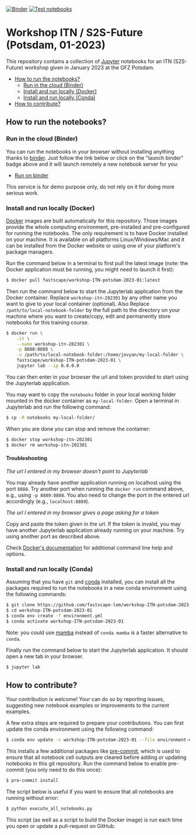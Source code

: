 [![Binder](https://mybinder.org/badge_logo.svg)](https://mybinder.org/v2/gh/fastscape-lem/workshop-ITN-potsdam-2023-01/main?urlpath=lab)
[![Test notebooks](https://github.com/fastscape-lem/workshop-ITN-potsdam-2023-01/workflows/Test%20notebooks/badge.svg)](https://github.com/fastscape-lem/workshop-ITN-potsdam-2023-01/actions)

# Workshop ITN / S2S-Future (Potsdam, 01-2023)

This repository contains a collection of [Jupyter](http://jupyter.org/)
notebooks for an ITN (S2S-Future) workshop given in January
2023 at the GFZ Potsdam.

- [How to run the notebooks?](#how-to-run-the-notebooks)
    - [Run in the cloud (Binder)](#run-in-the-cloud-binder)
    - [Install and run locally (Docker)](#install-and-run-locally-docker)
    - [Install and run locally (Conda)](#install-and-run-locally-conda)
- [How to contribute?](#how-to-contribute)

## How to run the notebooks?

### Run in the cloud (Binder)

You can run the notebooks in your browser without installing anything thanks to
[binder](https://mybinder.org/). Just follow the link below or click on the
"launch binder" badge above and it will launch remotely a new notebook server
for you:

- [Run on binder](https://mybinder.org/v2/gh/fastscape-lem/workshop-ITN-potsdam-2023-01/main?urlpath=lab)

This service is for demo purpose only, do not rely on it for doing more serious
work.

### Install and run locally (Docker)

[Docker](https://www.docker.com/) images are built automatically for this
repository. Those images provide the whole computing environment, pre-installed
and pre-configured for running the notebooks. The only requirement is to
have Docker installed on your machine. It is available on all platforms
Linux/Windows/Mac and it can be installed from the Docker website or using one
of your platform's package managers.

Run the command below in a terminal to first pull the latest image (note: the
Docker application must be running, you might need to launch it first):

```bash
$ docker pull fastscape/workshop-ITN-potsdam-2023-01:latest
```

Then run the command below to start the Jupyterlab application from the Docker
container. Replace `workshop-itn-202301` by any other name you want to
give to your local container (optional). Also Replace
`/path/to/local-notebook-folder` by the full path to the directory on your
machine where you want to create/copy, edit and permanently store notebooks for
this training course.

```bash
$ docker run \
    -it \
    --name workshop-itn-202301 \
    -p 8888:8888 \
    -v /path/to/local-notebook-folder:/home/jovyan/my-local-folder \
    fastscape/workshop-ITN-potsdam-2023-01 \
    jupyter lab --ip 0.0.0.0
```

You can then enter in your browser the url and token provided to start using the
Jupyterlab application.

You may want to copy the `notebooks` folder in your local working folder mounted
in the docker container as `my-local-folder`. Open a terminal in Jupyterlab and
run the following command:

```bash
$ cp -R notebooks my-local-folder/
```

When you are done you can stop and remove the container:

``` bash
$ docker stop workshop-itn-202301
$ docker rm workshop-itn-202301
```

#### Troubleshooting

*The url I entered in my browser doesn't point to Jupyterlab*

You may already have another application running on localhost using the port
`8888`. Try another port when running the `docker run` command above, e.g.,
using `-p 8889:8888`. You also need to change the port in the entered url
accordingly (e.g., `localhost:8889`).

*The url I entered in my browser gives a page asking for a token*

Copy and paste the token given in the url. If the token is invalid, you may have
another Jupyterlab application already running on your machine. Try using
another port as described above.

Check [Docker's documentation](https://docs.docker.com/) for additional command
line help and options.

### Install and run locally (Conda)

Assuming that you have `git` and [conda](https://conda.io/docs/index.html)
installed, you can install all the packages required to run the notebooks in a
new conda environment using the following commands:

```bash
$ git clone https://github.com/fastscape-lem/workshop-ITN-potsdam-2023-01
$ cd workshop-ITN-potsdam-2023-01
$ conda env create -f environment.yml
$ conda activate workshop-ITN-potsdam-2023-01
```

Note: you could use [mamba](https://github.com/mamba-org/mamba) instead of
`conda`. `mamba` is a faster alternative to `conda`.

Finally run the command below to start the Jupyterlab application. It should
open a new tab in your browser.

```bash
$ jupyter lab
```

## How to contribute?

Your contribution is welcome! Your can do so by reporting issues, suggesting new
notebook examples or improvements to the current examples.

A few extra steps are required to prepare your contributions. You can first
update the conda environment using the following command:

```bash
$ conda env update -n workshop-ITN-potsdam-2023-01 --file environment-dev.yml 
```

This installs a few additional packages like
[pre-commit](https://pre-commit.com/), which is used to ensure that all notebook
cell outputs are cleared before adding or updating notebooks in this git
repository. Run the command below to enable pre-commit (you only need to do this
once):

```bash
$ pre-commit install
```

The script below is useful if you want to ensure that all notebooks are running
without error:

```bash
$ python execute_all_notebooks.py
```

This script (as well as a script to build the Docker image) is run each time you
open or update a pull-request on GitHub.
